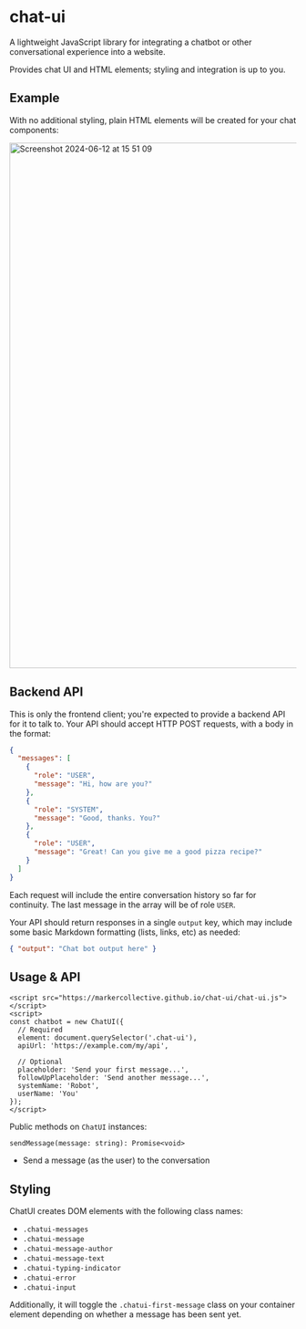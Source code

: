 # chat-ui

A lightweight JavaScript library for integrating a chatbot or other
conversational experience into a website.

Provides chat UI and HTML elements; styling and integration is up to you.

## Example

With no additional styling, plain HTML elements will be created for your chat components:

<img width="921" alt="Screenshot 2024-06-12 at 15 51 09" src="https://github.com/formation-team/chat-ui/assets/806257/41bf0ffa-ff09-4b49-9b00-bc52477cbf96">

## Backend API

This is only the frontend client; you're expected to provide a backend API for
it to talk to. Your API should accept HTTP POST requests, with a body in the
format:

```json
{
  "messages": [
    {
      "role": "USER",
      "message": "Hi, how are you?"
    },
    {
      "role": "SYSTEM",
      "message": "Good, thanks. You?"
    },
    {
      "role": "USER",
      "message": "Great! Can you give me a good pizza recipe?"
    }
  ]
}
```

Each request will include the entire conversation history so far for continuity.
The last message in the array will be of role `USER`.

Your API should return responses in a single `output` key, which may include some
basic Markdown formatting (lists, links, etc) as needed:

```json
{ "output": "Chat bot output here" }
```

## Usage & API

```
<script src="https://markercollective.github.io/chat-ui/chat-ui.js"></script>
<script>
const chatbot = new ChatUI({
  // Required
  element: document.querySelector('.chat-ui'),
  apiUrl: 'https://example.com/my/api',

  // Optional
  placeholder: 'Send your first message...',
  followUpPlaceholder: 'Send another message...',
  systemName: 'Robot',
  userName: 'You'
});
</script>
```

Public methods on `ChatUI` instances:

```
sendMessage(message: string): Promise<void>
```
- Send a message (as the user) to the conversation

## Styling

ChatUI creates DOM elements with the following class names:

- `.chatui-messages` 
- `.chatui-message`
- `.chatui-message-author`
- `.chatui-message-text`
- `.chatui-typing-indicator`
- `.chatui-error`
- `.chatui-input`

Additionally, it will toggle the `.chatui-first-message` class on your container
element depending on whether a message has been sent yet.
